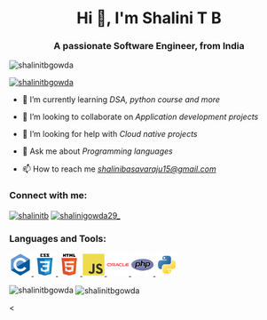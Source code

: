 <h1 align="center">Hi 👋, I'm Shalini T B</h1>
<h3 align="center">A passionate Software Engineer, from India</h3>

<p align="left"> <img src="https://komarev.com/ghpvc/?username=shalinitbgowda&label=Profile%20views&color=0e75b6&style=flat" alt="shalinitbgowda" /> </p>

<p align="left"> <a href="https://github.com/ryo-ma/github-profile-trophy"><img src="https://github-profile-trophy.vercel.app/?username=shalinitbgowda" alt="shalinitbgowda" /></a> </p>

- 🌱 I’m currently learning *DSA, python
course and more*

- 👯 I’m looking to collaborate on *Application development projects*

- 🤝 I’m looking for help with *Cloud native projects*

- 💬 Ask me about *Programming languages*

- 📫 How to reach me *shalinibasavaraju15@gmail.com*

<h3 align="left">Connect with me:</h3>
<p align="left">
<a href="https://linkedin.com/in/shalinitb" target="blank"><img align="center" src="https://raw.githubusercontent.com/rahuldkjain/github-profile-readme-generator/master/src/images/icons/Social/linked-in-alt.svg" alt="shalinitb" height="30" width="40" /></a>
<a href="https://instagram.com/shalinigowda29_" target="blank"><img align="center" src="https://raw.githubusercontent.com/rahuldkjain/github-profile-readme-generator/master/src/images/icons/Social/instagram.svg" alt="shalinigowda29_" height="30" width="40" /></a>
</p>

<h3 align="left">Languages and Tools:</h3>
<p align="left"> <a href="https://www.cprogramming.com/" target="_blank" rel="noreferrer"> <img src="https://raw.githubusercontent.com/devicons/devicon/master/icons/c/c-original.svg" alt="c" width="40" height="40"/> </a> <a href="https://www.w3schools.com/css/" target="_blank" rel="noreferrer"> <img src="https://raw.githubusercontent.com/devicons/devicon/master/icons/css3/css3-original-wordmark.svg" alt="css3" width="40" height="40"/> </a> <a href="https://www.w3.org/html/" target="_blank" rel="noreferrer"> <img src="https://raw.githubusercontent.com/devicons/devicon/master/icons/html5/html5-original-wordmark.svg" alt="html5" width="40" height="40"/> </a> <a href="https://developer.mozilla.org/en-US/docs/Web/JavaScript" target="_blank" rel="noreferrer"> <img src="https://raw.githubusercontent.com/devicons/devicon/master/icons/javascript/javascript-original.svg" alt="javascript" width="40" height="40"/> </a> <a href="https://www.oracle.com/" target="_blank" rel="noreferrer"> <img src="https://raw.githubusercontent.com/devicons/devicon/master/icons/oracle/oracle-original.svg" alt="oracle" width="40" height="40"/> </a> <a href="https://www.php.net" target="_blank" rel="noreferrer"> <img src="https://raw.githubusercontent.com/devicons/devicon/master/icons/php/php-original.svg" alt="php" width="40" height="40"/> </a> <a href="https://www.python.org" target="_blank" rel="noreferrer"> <img src="https://raw.githubusercontent.com/devicons/devicon/master/icons/python/python-original.svg" alt="python" width="40" height="40"/> </a> </p>

<p><img align="left" src="https://github-readme-stats.vercel.app/api/top-langs?username=shalinitbgowda&show_icons=true&locale=en&layout=compact" alt="shalinitbgowda" /></p>

<p>&nbsp;<img align="center" src="https://github-readme-stats.vercel.app/api?username=shalinitbgowda&show_icons=true&locale=en" alt="shalinitbgowda" /></p>
<
